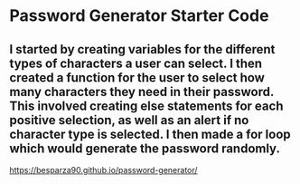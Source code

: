 # Password Generator Starter Code
## I started by creating variables for the different types of characters a user can select. I then created a function for the user to select how many characters they need in their password. This involved creating else statements for each positive selection, as well as an alert if no character type is selected. I then made a for loop which would generate the password randomly.
https://besparza90.github.io/password-generator/
